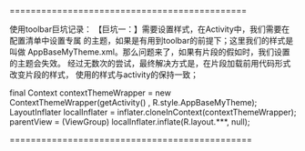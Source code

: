 =============================================

使用toolbar巨坑记录：
【巨坑一：】需要设置样式，在Activity中，我们需要在配置清单中设置专属
的主题，如果是有用到toolbar的前提下；这里我们的样式是叫做
AppBaseMyTheme.xml。那么问题来了，如果有片段的假如时，我们设置的主题会失效。
经过无数次的尝试，最终解决方式是，在片段加载前用代码形式改变片段的样式，
使用的样式与activity的保持一致；

 final Context contextThemeWrapper = new ContextThemeWrapper(getActivity()
                , R.style.AppBaseMyTheme);
 LayoutInflater localInflater = inflater.cloneInContext(contextThemeWrapper);
 parentView = (ViewGroup) localInflater.inflate(R.layout.***, null);

==============================================
